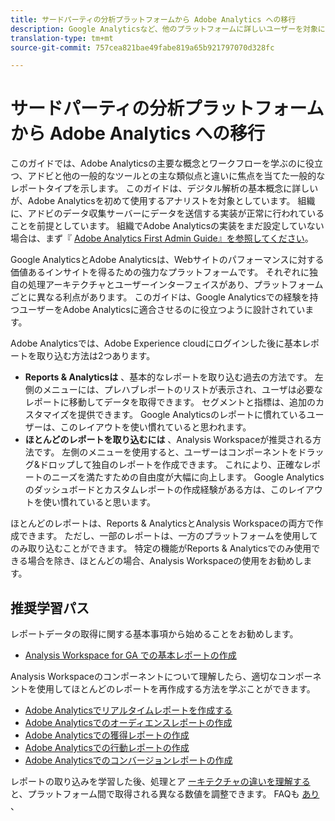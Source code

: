 ```yaml
---
title: サードパーティの分析プラットフォームから Adobe Analytics への移行
description: Google Analyticsなど、他のプラットフォームに詳しいユーザーを対象にした、レポートを取得するための主要概念について説明します。
translation-type: tm+mt
source-git-commit: 757cea821bae49fabe819a65b921797070d328fc

---
```



# サードパーティの分析プラットフォームから Adobe Analytics への移行

このガイドでは、Adobe Analyticsの主要な概念とワークフローを学ぶのに役立つ、アドビと他の一般的なツールとの主な類似点と違いに焦点を当てた一般的なレポートタイプを示します。 このガイドは、デジタル解析の基本概念に詳しいが、Adobe Analyticsを初めて使用するアナリストを対象としています。 組織に、アドビのデータ収集サーバーにデータを送信する実装が正常に行われていることを前提としています。 組織でAdobe Analyticsの実装をまだ設定していない場合は、まず『 [Adobe Analytics First Admin Guide』を参照してください](/help/admin/admin-console/first-admin-guide.md)。

Google AnalyticsとAdobe Analyticsは、Webサイトのパフォーマンスに対する価値あるインサイトを得るための強力なプラットフォームです。 それぞれに独自の処理アーキテクチャとユーザーインターフェイスがあり、プラットフォームごとに異なる利点があります。 このガイドは、Google Analyticsでの経験を持つユーザーをAdobe Analyticsに適合させるのに役立つように設計されています。

Adobe Analyticsでは、Adobe Experience cloudにログインした後に基本レポートを取り込む方法は2つあります。

* **Reports &amp; Analyticsは** 、基本的なレポートを取り込む過去の方法です。 左側のメニューには、プレハブレポートのリストが表示され、ユーザは必要なレポートに移動してデータを取得できます。 セグメントと指標は、追加のカスタマイズを提供できます。 Google Analyticsのレポートに慣れているユーザーは、このレイアウトを使い慣れていると思われます。
* **ほとんどのレポートを取り込むには** 、Analysis Workspaceが推奨される方法です。 左側のメニューを使用すると、ユーザーはコンポーネントをドラッグ&amp;ドロップして独自のレポートを作成できます。 これにより、正確なレポートのニーズを満たすための自由度が大幅に向上します。 Google Analyticsのダッシュボードとカスタムレポートの作成経験がある方は、このレイアウトを使い慣れていると思います。

ほとんどのレポートは、Reports &amp; AnalyticsとAnalysis Workspaceの両方で作成できます。 ただし、一部のレポートは、一方のプラットフォームを使用してのみ取り込むことができます。 特定の機能がReports &amp; Analyticsでのみ使用できる場合を除き、ほとんどの場合、Analysis Workspaceの使用をお勧めします。

## 推奨学習パス

レポートデータの取得に関する基本事項から始めることをお勧めします。

* [Analysis Workspace for GA での基本レポートの作成](reports/create-report.md)

Analysis Workspaceのコンポーネントについて理解したら、適切なコンポーネントを使用してほとんどのレポートを再作成する方法を学ぶことができます。

* [Adobe Analyticsでリアルタイムレポートを作成する](reports/realtime-reports.md)
* [Adobe Analyticsでのオーディエンスレポートの作成](reports/audience-reports.md)
* [Adobe Analyticsでの獲得レポートの作成](reports/acquisition-reports.md)
* [Adobe Analyticsでの行動レポートの作成](reports/behavior-reports.md)
* [Adobe Analyticsでのコンバージョンレポートの作成](reports/conversions-reports.md)

レポートの取り込みを学習した後、処理とア [ーキテクチャの違いを理解する](processing-differences.md) と、プラットフォーム間で取得される異なる数値を調整できます。 FAQも [あり](faq.md) 、
